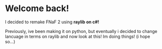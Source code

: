 <h1>Welcome back!</h1>
<p>I decided to remake FNaF 2 using <b>raylib on c#!</b></p>
<p>Previously, ive been making it on python, but eventually i decided to change lancuage in terms on raylib and now look at this! Im doing things! (i hope so...)</p>
